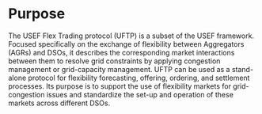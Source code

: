 # Purpose

The USEF Flex Trading protocol (UFTP) is a subset of the USEF framework.
Focused specifically on the exchange of flexibility between Aggregators (AGRs) and DSOs, it describes the corresponding market interactions between them to resolve grid constraints by applying congestion management or grid-capacity management.
UFTP can be used as a stand-alone protocol for flexibility forecasting, offering, ordering, and settlement processes.
Its purpose is to support the use of flexibility markets for grid-congestion issues and standardize the set-up and operation of these markets across different DSOs.
